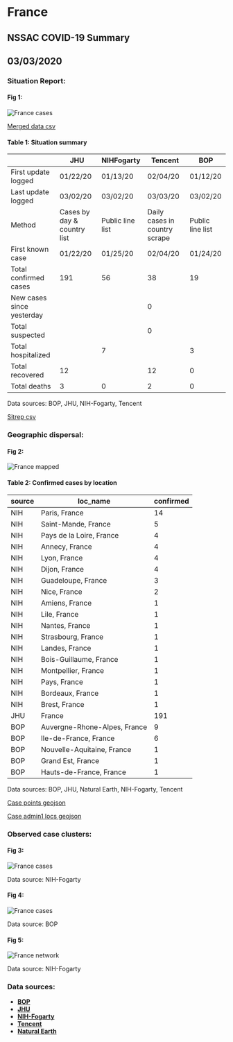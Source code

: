 # France
## NSSAC COVID-19 Summary
## 03/03/2020



### Situation Report:
#### Fig 1:
![France cases](../merged_histories/France_merged_histories.png)

[Merged data csv](https://github.com/SchlittDataSci/SchlittDataSci.github.io/blob/master/data/tables/France_merged_daily.csv)

#### Table 1: Situation summary


|                           | JHU                         | NIHFogarty       | Tencent                       | BOP              |
|---------------------------|-----------------------------|------------------|-------------------------------|------------------|
| First update logged       | 01/22/20                    | 01/13/20         | 02/04/20                      | 01/12/20         |
| Last update logged        | 03/02/20                    | 03/02/20         | 03/03/20                      | 03/02/20         |
| Method                    | Cases by day & country list | Public line list | Daily cases in country scrape | Public line list |
| First known case          | 01/22/20                    | 01/25/20         | 02/04/20                      | 01/24/20         |
| Total confirmed cases     | 191                         | 56               | 38                            | 19               |
| New cases since yesterday |                             |                  | 0                             |                  |
| Total suspected           |                             |                  | 0                             |                  |
| Total hospitalized        |                             | 7                |                               | 3                |
| Total recovered           | 12                          |                  | 12                            | 0                |
| Total deaths              | 3                           | 0                | 2                             | 0                |

Data sources: BOP, JHU, NIH-Fogarty, Tencent


[Sitrep csv](https://github.com/SchlittDataSci/SchlittDataSci.github.io/blob/master/data/tables/France_sitrep.csv)

### Geographic dispersal:
#### Fig 2:
![France mapped](../case_locs/France_case_locs.png)

#### Table 2: Confirmed cases by location


| source   | loc_name                     |   confirmed |
|----------|------------------------------|-------------|
| NIH      | Paris, France                |          14 |
| NIH      | Saint-Mande, France          |           5 |
| NIH      | Pays de la Loire, France     |           4 |
| NIH      | Annecy, France               |           4 |
| NIH      | Lyon, France                 |           4 |
| NIH      | Dijon, France                |           4 |
| NIH      | Guadeloupe, France           |           3 |
| NIH      | Nice, France                 |           2 |
| NIH      | Amiens, France               |           1 |
| NIH      | Lile, France                 |           1 |
| NIH      | Nantes, France               |           1 |
| NIH      | Strasbourg, France           |           1 |
| NIH      | Landes, France               |           1 |
| NIH      | Bois-Guillaume, France       |           1 |
| NIH      | Montpellier, France          |           1 |
| NIH      | Pays, France                 |           1 |
| NIH      | Bordeaux, France             |           1 |
| NIH      | Brest, France                |           1 |
| JHU      | France                       |         191 |
| BOP      | Auvergne-Rhone-Alpes, France |           9 |
| BOP      | Ile-de-France, France        |           6 |
| BOP      | Nouvelle-Aquitaine, France   |           1 |
| BOP      | Grand Est, France            |           1 |
| BOP      | Hauts-de-France, France      |           1 |

Data sources: BOP, JHU, Natural Earth, NIH-Fogarty, Tencent


[Case points geojson](https://github.com/SchlittDataSci/SchlittDataSci.github.io/blob/master/data/shapes/France_case_locs.geojson)

[Case admin1 locs geojson](https://github.com/SchlittDataSci/SchlittDataSci.github.io/blob/master/data/shapes/France_admin1_locs.geojson)

### Observed case clusters:
#### Fig 3:
![France cases](../cluster_analysis/France_imported_cases_NIHFogarty.png)



Data source: NIH-Fogarty


#### Fig 4:
![France cases](../cluster_analysis/France_imported_cases_BOP.png)



Data source: BOP


#### Fig 5:
![France network](../autochthonous_networks/France_network.png)



Data source: NIH-Fogarty


### Data sources:
* **[BOP](https://github.com/beoutbreakprepared/nCoV2019)**
* **[JHU](https://github.com/CSSEGISandData/COVID-19)** 
* **[NIH-Fogarty](https://docs.google.com/spreadsheets/d/1jS24DjSPVWa4iuxuD4OAXrE3QeI8c9BC1hSlqr-NMiU/edit#gid=1187587451)** 
* **[Tencent](https://news.qq.com/zt2020/page/feiyan.htm)**
* **[Natural Earth](https://www.naturalearthdata.com/forums/forum/natural-earth-map-data/cultural-vectors/admin-1-states-provinces-and-their-boundaries/)**

<!-- Global site tag (gtag.js) - Google Analytics -->
<script async src="https://www.googletagmanager.com/gtag/js?id=UA-158816269-1"></script>
<script>
  window.dataLayer = window.dataLayer || [];
  function gtag(){dataLayer.push(arguments);}
  gtag('js', new Date());

  gtag('config', 'UA-158816269-1');
</script>